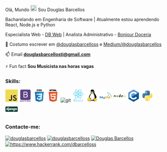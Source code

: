Olá, Mundo <img width="20" height="20" src="https://raw.githubusercontent.com/iampavangandhi/iampavangandhi/master/gifs/Hi.gif"> Sou Douglas Barcellos

Bacharelando em Engenharia de Software | Atualmente estou aprendendo React, Node.js e Python

Especialista Web - [DB Web](https://douglasbarcellos.github.io/) | Analista Administrativo - [Bonjour Doceria](https://www.instagram.com/bonjourdoceria/)

📝 Costumo escrever em [@douglasbarcelloss](https://www.instagram.com/douglasbarcelloss/) e [Medium/@douglasbarcellos](https://medium.com/@douglasbarcellos)

📫 Email **douglasbarcellosti@gmail.com**

⚡ Fun fact **Sou Musicista nas horas vagas**

<h3 align="left">Skills:</h3>
<p align="left"><img src="https://raw.githubusercontent.com/devicons/devicon/master/icons/javascript/javascript-original.svg" alt="javascript" width="40" height="40" /> <img src="https://raw.githubusercontent.com/devicons/devicon/master/icons/bootstrap/bootstrap-plain-wordmark.svg" alt="bootstrap" width="40" height="40"/> <img src="https://raw.githubusercontent.com/devicons/devicon/master/icons/css3/css3-original-wordmark.svg" alt="css3" width="40" height="40"/> <img src="https://raw.githubusercontent.com/devicons/devicon/master/icons/html5/html5-original-wordmark.svg" alt="html5" width="40" height="40"/> <img src="https://www.vectorlogo.zone/logos/git-scm/git-scm-icon.svg" alt="git" width="40" height="40"/> <img src="https://raw.githubusercontent.com/devicons/devicon/master/icons/react/react-original-wordmark.svg" alt="react" width="40" height="40"/> <img src="https://raw.githubusercontent.com/devicons/devicon/master/icons/linux/linux-original.svg" alt="linux" width="40" height="40"/> <img src="https://raw.githubusercontent.com/devicons/devicon/master/icons/mysql/mysql-original-wordmark.svg" alt="mysql" width="40" height="40"/> <img src="https://raw.githubusercontent.com/devicons/devicon/master/icons/nodejs/nodejs-original-wordmark.svg" alt="nodejs" width="40" height="40"/> <img src="https://raw.githubusercontent.com/devicons/devicon/master/icons/c/c-original.svg" alt="c" width="40" height="40"/> <img src="https://raw.githubusercontent.com/devicons/devicon/master/icons/python/python-original.svg" alt="python" width="40" height="40"/> <img src="https://raw.githubusercontent.com/devicons/devicon/master/icons/django/django-original.svg" alt="django" width="40" height="40"/></p>

<h3 align="left">Contacte-me:</h3>
<p align="left">
<a href="https://linkedin.com/in/douglasbarcellos" target="_blank"><img align="center" src="https://raw.githubusercontent.com/rahuldkjain/github-profile-readme-generator/master/src/images/icons/Social/linked-in-alt.svg" alt="douglasbarcellos" height="30" width="40" /></a>
<a href="https://instagram.com/douglasbarcelloss" target="_blank"><img align="center" src="https://raw.githubusercontent.com/rahuldkjain/github-profile-readme-generator/master/src/images/icons/Social/instagram.svg" alt="douglasbarcelloss" height="30" width="40" /></a>
<a href="https://www.youtube.com/c/https://www.youtube.com/channel/ucyijsjnko4xki4hgjujoiww" target="_blank"><img align="center" src="https://raw.githubusercontent.com/rahuldkjain/github-profile-readme-generator/master/src/images/icons/Social/youtube.svg" alt="Douglas Barcellos" height="30" width="40" /></a>
<a href="https://www.hackerrank.com/dbarcelloss" target="_blank"><img align="center" src="https://raw.githubusercontent.com/rahuldkjain/github-profile-readme-generator/master/src/images/icons/Social/hackerrank.svg" alt="https://www.hackerrank.com/dbarcelloss" height="30" width="40" /></a>
</p>
